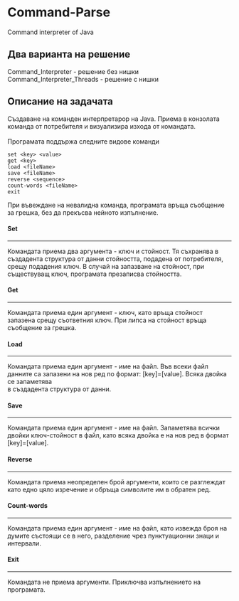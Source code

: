 # Command-Parse
 Command interpreter of Java

## Два варианта на решение
 Command_Interpreter - решение без нишки<br/>
 Command_Interpreter_Threads - решение с нишки
 
## Описание на задачата
 Създаване на команден интерпретарор на Java. Приема в конзолата команда от потребителя и визуализира изхода от командата.<br/><br/>
 Програмата поддържа следните видове команди
 ```
 set <key> <value>
 get <key>
 load <fileName>
 save <fileName>
 reverse <sequence>
 count-words <fileName>
 exit
 ```
 
 При въвеждане на невалидна команда, програмата връща съобщение за грешка, без да прекъсва нейното изпълнение.
#### Set
-----------
 Командата приема два аргумента - ключ и стойност. Тя съхранява в създадента структура от данни стойността, подадена от потребителя,<br/>
 срещу подадения ключ. В случай на запазване на стойност, при съществуващ ключ, програмата презаписва стойността.

#### Get
-----------
 Командата приема един аргумент - ключ, като връща стойност запазена срещу съответния ключ. При липса на стойност връща съобщение за грешка.

#### Load
-----------
 Командата приема един аргумент - име на файл. Във всеки файл данните са запазени на нов ред по формат: [key]=[value]. Всяка двойка се запаметява <br/>
 в създадента структура от данни.
 
#### Save
-----------
 Командата приема един аргумент - име на файл. Запаметява всички двойки ключ-стойност в файл, като всяка двойка е на нов ред в формат [key]=[value].
 
#### Reverse
-----------
 Командата приема неопределен брой аргументи, които се разглеждат като едно цяло изречение и обръща символите им в обратен ред.
 
#### Count-words
-----------
 Командата приема един аргумент - име на файл, като извежда броя на думите състоящи се в него, разделение чрез пунктуационни знаци и интервали.
 
#### Exit
-----------
 Командата не приема аргументи. Приключва изпълнението на програмата.
 
